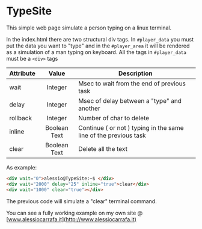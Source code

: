 # TypeSite
This simple web page simulate a person typing on a linux terminal.

In the index.html there are two structural div tags.
In `#player_data` you must put the data you want to "type" and in the `#player_area` it will be rendered as a simulation of a man typing on keyboard.
All the tags in `#player_data` must be a `<div>` tags

| Attribute	| Value			| Description														|
|-----------|:-------------:|-------------------------------------------------------------------|
| wait		| Integer		| Msec to wait from the end of previous task						|
| delay 	| Integer		| Msec of delay between a "type" and another						|
| rollback 	| Integer		| Number of char to delete											|
| inline 	| Boolean Text	| Continue ( or not ) typing in the same line of the previous task	|
| clear 	| Boolean Text	| Delete all the text												|

As example:
```html
<div wait="0">alessio@TypeSite:~$ </div>
<div wait="2000" delay="25" inline="true">clear</div>
<div wait="1000" clear="true"></div>
```
The previous code will simulate a "clear" terminal command.

You can see a fully working example on my own site @ [www.alessiocarrafa.it](http://www.alessiocarrafa.it)